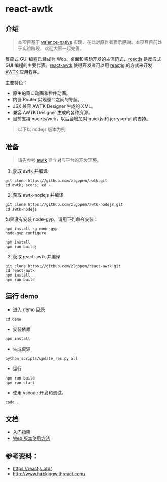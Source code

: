 # react-awtk

## 介绍

> 本项目基于 [valence-native](https://valence-native.js.org) 实现，在此对原作者表示感谢。本项目目前处于实验阶段，欢迎大家一起完善。

反应式 GUI 编程已经成为 Web、桌面和移动开发的主流范式，[reactjs](https://reactjs.org/) 是反应式 GUI 编程的主要代表。[react-awtk](https://github.com/zlgopen/react-awtk) 使得开发者可以用 [reactjs](https://reactjs.org/) 的方式来开发 [AWTK](https://github.com/zlgopen/awtk) 应用程序。

主要特色：

- 原生的窗口动画和控件动画。
- 内置 Router 实现窗口之间的导航。
- JSX 兼容 AWTK Designer 生成的 XML。
- 兼容 AWTK Designer 生成的各种资源。
- 目前支持 nodejs/web，以后会增加对 quickjs 和 jerryscript 的支持。

> 以下以 nodejs 版本为例

## 准备

> 请先参考 [awtk](https://github.com/zlgopen/awtk) 建立对应平台的开发环境。

1. 获取 awtk 并编译

```
git clone https://github.com/zlgopen/awtk.git
cd awtk; scons; cd -
```

2. 获取 awtk-nodejs 并编译

```
git clone https://github.com/zlgopen/awtk-nodejs.git
cd awtk-nodejs
```

如果没有安装 node-gyp，请用下列命令安装：

```
npm install -g node-gyp
node-gyp configure
```

```
npm install
npm run build;
```

3. 获取 react-awtk 并编译

```
git clone https://github.com/zlgopen/react-awtk.git
cd react-awtk
npm install
npm run build
```

## 运行 demo

- 进入 demo 目录

```
cd demo
```

- 安装依赖

```
npm install
```

- 生成资源

```
python scripts/update_res.py all
```

- 运行

```
npm run build
npm run start
```

- 使用 vscode 开发和调试。

```
code .
```

## 文档

- [入门指南](docs/get_started.md)
- [Web 版本使用方法](docs/awtk_web.md)

## 参考资料：

- https://reactjs.org/
- http://www.hackingwithreact.com/
